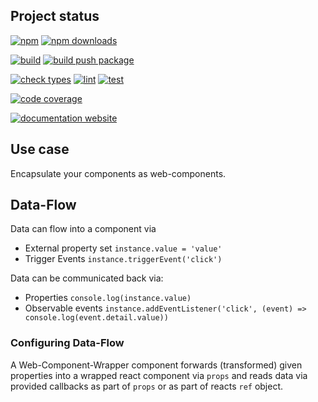 <!-- !/usr/bin/env markdown
-*- coding: utf-8 -*-
region header
Copyright Torben Sickert (info["~at~"]torben.website) 16.12.2012

License
-------

This library written by Torben Sickert stand under a creative commons naming
3.0 unported license. See https://creativecommons.org/licenses/by/3.0/deed.de
endregion -->

Project status
--------------

[![npm](https://img.shields.io/npm/v/web-component-wrapper?color=%23d55e5d&label=npm%20package%20version&logoColor=%23d55e5d&style=for-the-badge)](https://www.npmjs.com/package/web-component-wrapper)
[![npm downloads](https://img.shields.io/npm/dy/web-component-wrapper.svg?style=for-the-badge)](https://www.npmjs.com/package/web-component-wrapper)

[![build](https://img.shields.io/github/actions/workflow/status/thaibault/web-component-wrapper/build.yaml?style=for-the-badge)](https://github.com/thaibault/web-component-wrapper/actions/workflows/build.yaml)
[![build push package](https://img.shields.io/github/actions/workflow/status/thaibault/web-component-wrapper/build-package-and-push.yaml?label=build%20push%20package&style=for-the-badge)](https://github.com/thaibault/web-component-wrapper/actions/workflows/build-package-and-push.yaml)

[![check types](https://img.shields.io/github/actions/workflow/status/thaibault/web-component-wrapper/check-types.yaml?label=check%20types&style=for-the-badge)](https://github.com/thaibault/web-component-wrapper/actions/workflows/check-types.yaml)
[![lint](https://img.shields.io/github/actions/workflow/status/thaibault/web-component-wrapper/lint.yaml?label=lint&style=for-the-badge)](https://github.com/thaibault/web-component-wrapper/actions/workflows/lint.yaml)
[![test](https://img.shields.io/github/actions/workflow/status/thaibault/web-component-wrapper/test-coverage-report.yaml?label=test&style=for-the-badge)](https://github.com/thaibault/web-component-wrapper/actions/workflows/test-coverage-report.yaml)

[![code coverage](https://img.shields.io/coverallsCoverage/github/thaibault/web-component-wrapper?label=code%20coverage&style=for-the-badge)](https://coveralls.io/github/thaibault/web-component-wrapper)

[![documentation website](https://img.shields.io/website-up-down-green-red/https/torben.website/web-component-wrapper.svg?label=documentation-website&style=for-the-badge)](https://torben.website/web-component-wrapper)

Use case
--------

Encapsulate your components as web-components.

## Data-Flow

Data can flow into a component via

- External property set `instance.value = 'value'`
- Trigger Events `instance.triggerEvent('click')`

Data can be communicated back via:

- Properties `console.log(instance.value)`
- Observable events `instance.addEventListener('click', (event) => console.log(event.detail.value))`

### Configuring Data-Flow

A Web-Component-Wrapper component forwards (transformed) given properties into
a wrapped react component via `props` and reads data via provided callbacks
as part of `props` or as part of reacts `ref` object.

